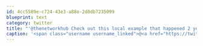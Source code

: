 ```yaml
---
id: 4cc5589e-c724-43e3-a88e-2d8db7235099
blueprint: text
category: twitter
title: "'@thenetworkhub Check out this local example that happened 2 years ago: rtstrategy.ca/2010/06/when-i…"
caption: '<span class="username username_linked">@<a href="https://twitter.com/thenetworkhub" title="The Network Hub">thenetworkhub</a></span> Check out this local example that happened 2 years ago: <a href="http://rtstrategy.ca/2010/06/when-integrity-flies-out-ofthe-window/" title="http://rtstrategy.ca/2010/06/when-integrity-flies-out-ofthe-window/" class="link link_untco">rtstrategy.ca/2010/06/when-i…</a>'
---
```


